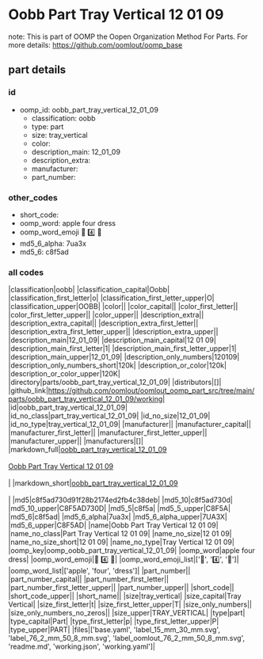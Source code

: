 # Oobb Part Tray Vertical 12 01 09  

note: This is part of OOMP the Oopen Organization Method For Parts. For more details: https://github.com/oomlout/oomp_base

##  part details





### id
* oomp_id: oobb_part_tray_vertical_12_01_09
  * classification: oobb
  * type: part
  * size: tray_vertical
  * color: 
  * description_main: 12_01_09
  * description_extra: 
  * manufacturer: 
  * part_number: 

### other_codes
* short_code: 
* oomp_word: apple four dress
* oomp_word_emoji :apple: :four: :dress:
* md5_6_alpha: 7ua3x
* md5_6: c8f5ad

### all codes 
|classification|oobb|
|classification_capital|Oobb|
|classification_first_letter|o|
|classification_first_letter_upper|O|
|classification_upper|OOBB|
|color||
|color_capital||
|color_first_letter||
|color_first_letter_upper||
|color_upper||
|description_extra||
|description_extra_capital||
|description_extra_first_letter||
|description_extra_first_letter_upper||
|description_extra_upper||
|description_main|12_01_09|
|description_main_capital|12 01 09|
|description_main_first_letter|1|
|description_main_first_letter_upper|1|
|description_main_upper|12_01_09|
|description_only_numbers|120109|
|description_only_numbers_short|120k|
|description_or_color|120k|
|description_or_color_upper|120K|
|directory|parts/oobb_part_tray_vertical_12_01_09|
|distributors|[]|
|github_link|https://github.com/oomlout/oomlout_oomp_part_src/tree/main/parts/oobb_part_tray_vertical_12_01_09/working|
|id|oobb_part_tray_vertical_12_01_09|
|id_no_class|part_tray_vertical_12_01_09|
|id_no_size|12_01_09|
|id_no_type|tray_vertical_12_01_09|
|manufacturer||
|manufacturer_capital||
|manufacturer_first_letter||
|manufacturer_first_letter_upper||
|manufacturer_upper||
|manufacturers|[]|
|markdown_full|[oobb_part_tray_vertical_12_01_09](https://github.com/oomlout/oomlout_oomp_part_src/tree/main/parts/oobb_part_tray_vertical_12_01_09/working)<br>[](https://github.com/oomlout/oomlout_oomp_part_src/tree/main/parts/oobb_part_tray_vertical_12_01_09/working)<br>[Oobb Part Tray Vertical 12 01 09](https://github.com/oomlout/oomlout_oomp_part_src/tree/main/parts/oobb_part_tray_vertical_12_01_09/working)<br><br>|
|markdown_short|[oobb_part_tray_vertical_12_01_09](https://github.com/oomlout/oomlout_oomp_part_src/tree/main/parts/oobb_part_tray_vertical_12_01_09/working)<br><br>|
|md5|c8f5ad730d91f28b2174ed2fb4c38deb|
|md5_10|c8f5ad730d|
|md5_10_upper|C8F5AD730D|
|md5_5|c8f5a|
|md5_5_upper|C8F5A|
|md5_6|c8f5ad|
|md5_6_alpha|7ua3x|
|md5_6_alpha_upper|7UA3X|
|md5_6_upper|C8F5AD|
|name|Oobb Part Tray Vertical 12 01 09|
|name_no_class|Part Tray Vertical 12 01 09|
|name_no_size|12 01 09|
|name_no_size_short|12 01 09|
|name_no_type|Tray Vertical 12 01 09|
|oomp_key|oomp_oobb_part_tray_vertical_12_01_09|
|oomp_word|apple four dress|
|oomp_word_emoji|:apple: :four: :dress:|
|oomp_word_emoji_list|[':apple:', ':four:', ':dress:']|
|oomp_word_list|['apple', 'four', 'dress']|
|part_number||
|part_number_capital||
|part_number_first_letter||
|part_number_first_letter_upper||
|part_number_upper||
|short_code||
|short_code_upper||
|short_name||
|size|tray_vertical|
|size_capital|Tray Vertical|
|size_first_letter|t|
|size_first_letter_upper|T|
|size_only_numbers||
|size_only_numbers_no_zeros||
|size_upper|TRAY_VERTICAL|
|type|part|
|type_capital|Part|
|type_first_letter|p|
|type_first_letter_upper|P|
|type_upper|PART|
|files|['base.yaml', 'label_15_mm_30_mm.svg', 'label_76_2_mm_50_8_mm.svg', 'label_oomlout_76_2_mm_50_8_mm.svg', 'readme.md', 'working.json', 'working.yaml']|

